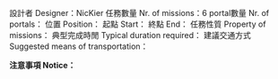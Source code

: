 設計者 Designer：NicKier
任務數量 Nr. of missions：6
portal數量 Nr. of portals：
位置 Position：
起點 Start：
終點 End：
任務性質 Property of missions：
典型完成時閒 Typical duration required：
建議交通方式 Suggested means of transportation：


**注意事項 Notice：**
